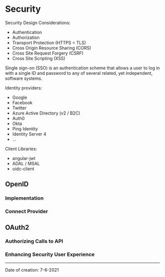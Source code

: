 # Security

Security Design Considerations:

- Authentication
- Authorization
- Transport Protection (HTTPS = TLS)
- Cross Origin Resource Sharing (CORS)
- Cross Site Request Forgery (CSRF)
- Cross Site Scripting (XSS)

Single sign-on (SSO) is an authentication scheme that allows a user to log in with a single ID and password to any of several related, yet independent, software systems.

Identity providers:

- Google
- Facebook
- Twitter
- Azure Active Directory (v2 / B2C)
- Auth0
- Okta
- Ping Identity
- Identity Server 4
- ...

Client Libraries:

- angular-jwt
- ADAL / MSAL
- oidc-client

## OpenID

### Implementation

### Connect Provider

## OAuth2

### Authorizing Calls to API

### Enhancing Security User Experience

---

Date of creation: 7-6-2021
